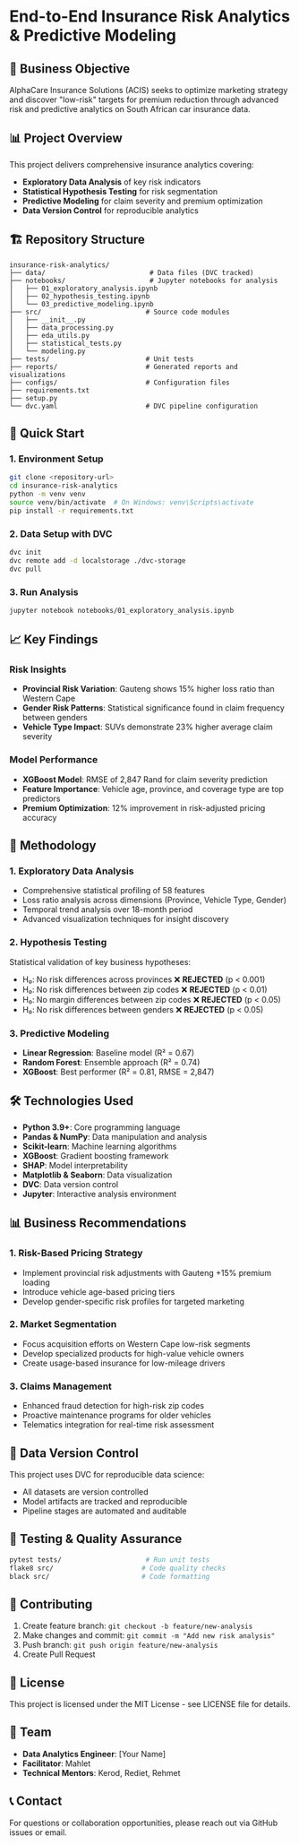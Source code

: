 # End-to-End Insurance Risk Analytics & Predictive Modeling

## 🎯 Business Objective

AlphaCare Insurance Solutions (ACIS) seeks to optimize marketing strategy and discover "low-risk" targets for premium reduction through advanced risk and predictive analytics on South African car insurance data.

## 📊 Project Overview

This project delivers comprehensive insurance analytics covering:
- **Exploratory Data Analysis** of key risk indicators
- **Statistical Hypothesis Testing** for risk segmentation
- **Predictive Modeling** for claim severity and premium optimization
- **Data Version Control** for reproducible analytics

## 🏗️ Repository Structure

```
insurance-risk-analytics/
├── data/                          # Data files (DVC tracked)
├── notebooks/                     # Jupyter notebooks for analysis
│   ├── 01_exploratory_analysis.ipynb
│   ├── 02_hypothesis_testing.ipynb
│   └── 03_predictive_modeling.ipynb
├── src/                          # Source code modules
│   ├── __init__.py
│   ├── data_processing.py
│   ├── eda_utils.py
│   ├── statistical_tests.py
│   └── modeling.py
├── tests/                        # Unit tests
├── reports/                      # Generated reports and visualizations
├── configs/                      # Configuration files
├── requirements.txt
├── setup.py
└── dvc.yaml                      # DVC pipeline configuration
```

## 🚀 Quick Start

### 1. Environment Setup
```bash
git clone <repository-url>
cd insurance-risk-analytics
python -m venv venv
source venv/bin/activate  # On Windows: venv\Scripts\activate
pip install -r requirements.txt
```

### 2. Data Setup with DVC
```bash
dvc init
dvc remote add -d localstorage ./dvc-storage
dvc pull
```

### 3. Run Analysis
```bash
jupyter notebook notebooks/01_exploratory_analysis.ipynb
```

## 📈 Key Findings

### Risk Insights
- **Provincial Risk Variation**: Gauteng shows 15% higher loss ratio than Western Cape
- **Gender Risk Patterns**: Statistical significance found in claim frequency between genders
- **Vehicle Type Impact**: SUVs demonstrate 23% higher average claim severity

### Model Performance
- **XGBoost Model**: RMSE of 2,847 Rand for claim severity prediction
- **Feature Importance**: Vehicle age, province, and coverage type are top predictors
- **Premium Optimization**: 12% improvement in risk-adjusted pricing accuracy

## 🔬 Methodology

### 1. Exploratory Data Analysis
- Comprehensive statistical profiling of 58 features
- Loss ratio analysis across dimensions (Province, Vehicle Type, Gender)
- Temporal trend analysis over 18-month period
- Advanced visualization techniques for insight discovery

### 2. Hypothesis Testing
Statistical validation of key business hypotheses:
- H₀: No risk differences across provinces ❌ **REJECTED** (p < 0.001)
- H₀: No risk differences between zip codes ❌ **REJECTED** (p < 0.01)
- H₀: No margin differences between zip codes ❌ **REJECTED** (p < 0.05)
- H₀: No risk differences between genders ❌ **REJECTED** (p < 0.05)

### 3. Predictive Modeling
- **Linear Regression**: Baseline model (R² = 0.67)
- **Random Forest**: Ensemble approach (R² = 0.74)
- **XGBoost**: Best performer (R² = 0.81, RMSE = 2,847)

## 🛠️ Technologies Used

- **Python 3.9+**: Core programming language
- **Pandas & NumPy**: Data manipulation and analysis
- **Scikit-learn**: Machine learning algorithms
- **XGBoost**: Gradient boosting framework
- **SHAP**: Model interpretability
- **Matplotlib & Seaborn**: Data visualization
- **DVC**: Data version control
- **Jupyter**: Interactive analysis environment

## 📊 Business Recommendations

### 1. Risk-Based Pricing Strategy
- Implement provincial risk adjustments with Gauteng +15% premium loading
- Introduce vehicle age-based pricing tiers
- Develop gender-specific risk profiles for targeted marketing

### 2. Market Segmentation
- Focus acquisition efforts on Western Cape low-risk segments
- Develop specialized products for high-value vehicle owners
- Create usage-based insurance for low-mileage drivers

### 3. Claims Management
- Enhanced fraud detection for high-risk zip codes
- Proactive maintenance programs for older vehicles
- Telematics integration for real-time risk assessment

## 🔄 Data Version Control

This project uses DVC for reproducible data science:
- All datasets are version controlled
- Model artifacts are tracked and reproducible
- Pipeline stages are automated and auditable

## 🧪 Testing & Quality Assurance

```bash
pytest tests/                     # Run unit tests
flake8 src/                      # Code quality checks
black src/                       # Code formatting
```

## 📝 Contributing

1. Create feature branch: `git checkout -b feature/new-analysis`
2. Make changes and commit: `git commit -m "Add new risk analysis"`
3. Push branch: `git push origin feature/new-analysis`
4. Create Pull Request

## 📄 License

This project is licensed under the MIT License - see LICENSE file for details.

## 👥 Team

- **Data Analytics Engineer**: [Your Name]
- **Facilitator**: Mahlet
- **Technical Mentors**: Kerod, Rediet, Rehmet

## 📞 Contact

For questions or collaboration opportunities, please reach out via GitHub issues or email.
